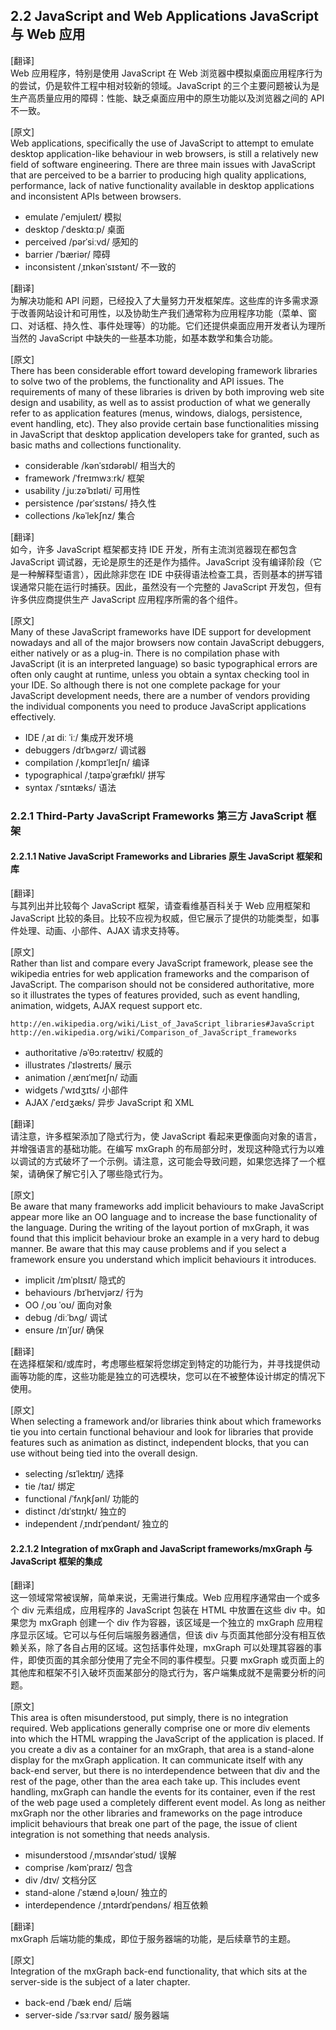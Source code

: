 
## 2.2 JavaScript and Web Applications JavaScript 与 Web 应用

[翻译]  
Web 应用程序，特别是使用 JavaScript 在 Web 浏览器中模拟桌面应用程序行为的尝试，仍是软件工程中相对较新的领域。JavaScript 的三个主要问题被认为是生产高质量应用的障碍：性能、缺乏桌面应用中的原生功能以及浏览器之间的 API 不一致。

[原文]  
Web applications, specifically the use of JavaScript to attempt to emulate desktop application-like behaviour in web browsers, is still a relatively new field of software engineering. There are three main issues with JavaScript that are perceived to be a barrier to producing high quality applications, performance, lack of native functionality available in desktop applications and inconsistent APIs between browsers.

- emulate /ˈemjuleɪt/ 模拟
- desktop /ˈdesktɑːp/ 桌面
- perceived /pərˈsiːvd/ 感知的
- barrier /ˈbæriər/ 障碍
- inconsistent /ˌɪnkənˈsɪstənt/ 不一致的

[翻译]  
为解决功能和 API 问题，已经投入了大量努力开发框架库。这些库的许多需求源于改善网站设计和可用性，以及协助生产我们通常称为应用程序功能（菜单、窗口、对话框、持久性、事件处理等）的功能。它们还提供桌面应用开发者认为理所当然的 JavaScript 中缺失的一些基本功能，如基本数学和集合功能。

[原文]  
There has been considerable effort toward developing framework libraries to solve two of the problems, the functionality and API issues. The requirements of many of these libraries is driven by both improving web site design and usability, as well as to assist production of what we generally refer to as application features (menus, windows, dialogs, persistence, event handling, etc). They also provide certain base functionalities missing in JavaScript that desktop application developers take for granted, such as basic maths and collections functionality.

- considerable /kənˈsɪdərəbl/ 相当大的
- framework /ˈfreɪmwɜːrk/ 框架
- usability /ˌjuːzəˈbɪləti/ 可用性
- persistence /pərˈsɪstəns/ 持久性
- collections /kəˈlekʃnz/ 集合

[翻译]  
如今，许多 JavaScript 框架都支持 IDE 开发，所有主流浏览器现在都包含 JavaScript 调试器，无论是原生的还是作为插件。JavaScript 没有编译阶段（它是一种解释型语言），因此除非您在 IDE 中获得语法检查工具，否则基本的拼写错误通常只能在运行时捕获。因此，虽然没有一个完整的 JavaScript 开发包，但有许多供应商提供生产 JavaScript 应用程序所需的各个组件。

[原文]  
Many of these JavaScript frameworks have IDE support for development nowadays and all of the major browsers now contain JavaScript debuggers, either natively or as a plug-in. There is no compilation phase with JavaScript (it is an interpreted language) so basic typographical errors are often only caught at runtime, unless you obtain a syntax checking tool in your IDE. So although there is not one complete package for your JavaScript development needs, there are a number of vendors providing the individual components you need to produce JavaScript applications effectively.

- IDE /ˌaɪ diː ˈiː/ 集成开发环境
- debuggers /dɪˈbʌɡərz/ 调试器
- compilation /ˌkɒmpɪˈleɪʃn/ 编译
- typographical /ˌtaɪpəˈɡræfɪkl/ 拼写
- syntax /ˈsɪntæks/ 语法

### 2.2.1 Third-Party JavaScript Frameworks 第三方 JavaScript 框架

#### 2.2.1.1 Native JavaScript Frameworks and Libraries 原生 JavaScript 框架和库

[翻译]  
与其列出并比较每个 JavaScript 框架，请查看维基百科关于 Web 应用框架和 JavaScript 比较的条目。比较不应视为权威，但它展示了提供的功能类型，如事件处理、动画、小部件、AJAX 请求支持等。

[原文]  
Rather than list and compare every JavaScript framework, please see the wikipedia entries for web application frameworks and the comparison of JavaScript. The comparison should not be considered authoritative, more so it illustrates the types of features provided, such as event handling, animation, widgets, AJAX request support etc.

```
http://en.wikipedia.org/wiki/List_of_JavaScript_libraries#JavaScript
http://en.wikipedia.org/wiki/Comparison_of_JavaScript_frameworks
```

- authoritative /əˈθɔːrəteɪtɪv/ 权威的
- illustrates /ˈɪləstreɪts/ 展示
- animation /ˌænɪˈmeɪʃn/ 动画
- widgets /ˈwɪdʒɪts/ 小部件
- AJAX /ˈeɪdʒæks/ 异步 JavaScript 和 XML

[翻译]  
请注意，许多框架添加了隐式行为，使 JavaScript 看起来更像面向对象的语言，并增强语言的基础功能。在编写 mxGraph 的布局部分时，发现这种隐式行为以难以调试的方式破坏了一个示例。请注意，这可能会导致问题，如果您选择了一个框架，请确保了解它引入了哪些隐式行为。

[原文]  
Be aware that many frameworks add implicit behaviours to make JavaScript appear more like an OO language and to increase the base functionality of the language. During the writing of the layout portion of mxGraph, it was found that this implicit behaviour broke an example in a very hard to debug manner. Be aware that this may cause problems and if you select a framework ensure you understand which implicit behaviours it introduces.

- implicit /ɪmˈplɪsɪt/ 隐式的
- behaviours /bɪˈheɪvjərz/ 行为
- OO /ˌoʊ ˈoʊ/ 面向对象
- debug /diːˈbʌɡ/ 调试
- ensure /ɪnˈʃʊr/ 确保

[翻译]  
在选择框架和/或库时，考虑哪些框架将您绑定到特定的功能行为，并寻找提供动画等功能的库，这些功能是独立的可选模块，您可以在不被整体设计绑定的情况下使用。

[原文]  
When selecting a framework and/or libraries think about which frameworks tie you into certain functional behaviour and look for libraries that provide features such as animation as distinct, independent blocks, that you can use without being tied into the overall design.

- selecting /sɪˈlektɪŋ/ 选择
- tie /taɪ/ 绑定
- functional /ˈfʌŋkʃənl/ 功能的
- distinct /dɪˈstɪŋkt/ 独立的
- independent /ˌɪndɪˈpendənt/ 独立的

#### 2.2.1.2 Integration of mxGraph and JavaScript frameworks/mxGraph 与 JavaScript 框架的集成

[翻译]  
这一领域常常被误解，简单来说，无需进行集成。Web 应用程序通常由一个或多个 div 元素组成，应用程序的 JavaScript 包装在 HTML 中放置在这些 div 中。如果您为 mxGraph 创建一个 div 作为容器，该区域是一个独立的 mxGraph 应用程序显示区域。它可以与任何后端服务器通信，但该 div 与页面其他部分没有相互依赖关系，除了各自占用的区域。这包括事件处理，mxGraph 可以处理其容器的事件，即使页面的其余部分使用了完全不同的事件模型。只要 mxGraph 或页面上的其他库和框架不引入破坏页面某部分的隐式行为，客户端集成就不是需要分析的问题。

[原文]  
This area is often misunderstood, put simply, there is no integration required. Web applications generally comprise one or more div elements into which the HTML wrapping the JavaScript of the application is placed. If you create a div as a container for an mxGraph, that area is a stand-alone display for the mxGraph application. It can communicate itself with any back-end server, but there is no interdependence between that div and the rest of the page, other than the area each take up. This includes event handling, mxGraph can handle the events for its container, even if the rest of the web page used a completely different event model. As long as neither mxGraph nor the other libraries and frameworks on the page introduce implicit behaviours that break one part of the page, the issue of client integration is not something that needs analysis.

- misunderstood /ˌmɪsʌndərˈstʊd/ 误解
- comprise /kəmˈpraɪz/ 包含
- div /dɪv/ 文档分区
- stand-alone /ˈstænd əˌloʊn/ 独立的
- interdependence /ˌɪntərdɪˈpendəns/ 相互依赖

[翻译]  
mxGraph 后端功能的集成，即位于服务器端的功能，是后续章节的主题。

[原文]  
Integration of the mxGraph back-end functionality, that which sits at the server-side is the subject of a later chapter.

- back-end /ˈbæk end/ 后端
- server-side /ˈsɜːrvər saɪd/ 服务器端

